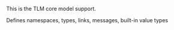 This is the TLM core model support.

Defines namespaces, types, links, messages, built-in value types
